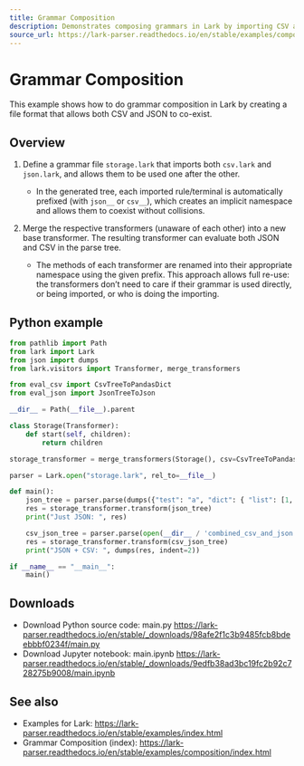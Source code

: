 ```yaml
---
title: Grammar Composition
description: Demonstrates composing grammars in Lark by importing CSV and JSON grammars and merging their transformers to parse files that mix both formats.
source_url: https://lark-parser.readthedocs.io/en/stable/examples/composition/main.html
---
```


# Grammar Composition

This example shows how to do grammar composition in Lark by creating a file format that allows both CSV and JSON to co-exist.

## Overview

1. Define a grammar file `storage.lark` that imports both `csv.lark` and `json.lark`, and allows them to be used one after the other.
   - In the generated tree, each imported rule/terminal is automatically prefixed (with `json__` or `csv__`), which creates an implicit namespace and allows them to coexist without collisions.

2. Merge the respective transformers (unaware of each other) into a new base transformer. The resulting transformer can evaluate both JSON and CSV in the parse tree.
   - The methods of each transformer are renamed into their appropriate namespace using the given prefix. This approach allows full re-use: the transformers don’t need to care if their grammar is used directly, or being imported, or who is doing the importing.

## Python example

```python
from pathlib import Path
from lark import Lark
from json import dumps
from lark.visitors import Transformer, merge_transformers

from eval_csv import CsvTreeToPandasDict
from eval_json import JsonTreeToJson

__dir__ = Path(__file__).parent

class Storage(Transformer):
    def start(self, children):
        return children

storage_transformer = merge_transformers(Storage(), csv=CsvTreeToPandasDict(), json=JsonTreeToJson())

parser = Lark.open("storage.lark", rel_to=__file__)

def main():
    json_tree = parser.parse(dumps({"test": "a", "dict": { "list": [1, 1.2] }}))
    res = storage_transformer.transform(json_tree)
    print("Just JSON: ", res)

    csv_json_tree = parser.parse(open(__dir__ / 'combined_csv_and_json.txt').read())
    res = storage_transformer.transform(csv_json_tree)
    print("JSON + CSV: ", dumps(res, indent=2))

if __name__ == "__main__":
    main()
```

## Downloads

- Download Python source code: main.py
  https://lark-parser.readthedocs.io/en/stable/_downloads/98afe2f1c3b9485fcb8bdeebbbf0234f/main.py
- Download Jupyter notebook: main.ipynb
  https://lark-parser.readthedocs.io/en/stable/_downloads/9edfb38ad3bc19fc2b92c728275b9008/main.ipynb

## See also

- Examples for Lark: https://lark-parser.readthedocs.io/en/stable/examples/index.html
- Grammar Composition (index): https://lark-parser.readthedocs.io/en/stable/examples/composition/index.html
